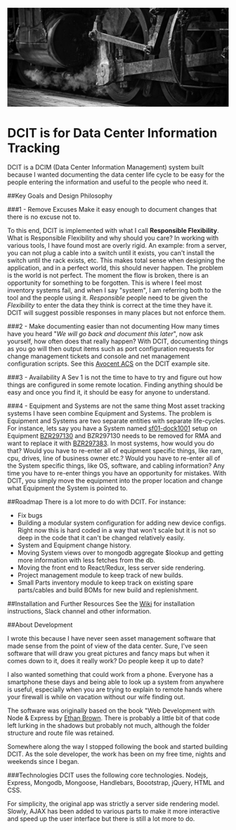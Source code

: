![Massive machines, wheels of a steam locomotive](https://raw.githubusercontent.com/HyperSprite/dcit/master/public/img/jumbotron_bg.png)

# DCIT is for Data Center Information Tracking




DCIT is a DCIM (Data Center Information Management) system built because I wanted documenting the data center life cycle to be easy for the people entering the information and useful to the people who need it.

##Key Goals and Design Philosophy

###1 - Remove Excuses
Make it easy enough to document changes that there is no excuse not to.

To this end, DCIT is implemented with what I call **Responsible Flexibility**.
What is Responsible Flexibility and why should you care? In working with various tools, I have found most are overly rigid. An example: from a server, you can not plug a cable into a switch until it exists, you can't install the switch until the rack exists, etc. This makes total sense when designing the application, and in a perfect world, this should never happen. The problem is the world is not perfect. The moment the flow is broken, there is an opportunity for something to be forgotten. This is where I feel most inventory systems fail, and when I say "system", I am referring both to the tool and the people using it. *Responsible* people need to be given the *Flexibility* to enter the data they think is correct at the time they have it. DCIT will suggest possible responses in many places but not enforce them.

###2 - Make documenting easier than not documenting
How many times have you heard "*We will go back and document this later*", now ask yourself, how often does that really happen?
With DCIT, documenting things as you go will then output items such as port configuration requests for change management tickets and console and net management configuration scripts. See this [Avocent ACS](https://dcit.hypersprite.com/system/con-ny01-aa04-01) on the DCIT example site.

###3 - Availability
A Sev 1 is not the time to have to try and figure out how things are configured in some remote location. Finding anything should be easy and once you find it, it should be easy for anyone to understand.

###4 - Equipment and Systems are not the same thing
Most asset tracking systems I have seen combine Equipment and Systems. The problem is Equipment and Systems are two separate entities with separate life-cycles. For instance, lets say you have a System named [sf01-dock1001](https://dcit.hypersprite.com/system/sf01-dock1001) setup on Equipment [BZR297130](https://dcit.hypersprite.com/equipment/BZR297130) and BZR297130 needs to be removed for RMA and want to replace it with [BZR297383](https://dcit.hypersprite.com/equipment/BZR297383). In most systems, how would you do that? Would you have to re-enter all of equipment specific things, like ram, cpu, drives, line of business owner etc.? Would you have to re-enter all of the System specific things, like OS, software, and cabling information? Any time you have to re-enter things you have an opportunity for mistakes. With DCIT, you simply move the equipment into the proper location and change what Equipment the System is pointed to.

##Roadmap
There is a lot more to do with DCIT. For instance:

 - Fix bugs
 - Building a modular system configuration for adding new device configs. Right now this is hard coded in a way that won't scale but it is not so deep in the code that it can't be changed relatively easily.
 - System and Equipment change history.
 -  Moving System views over to mongodb aggregate $lookup and getting more information with less fetches from the db.
 - Moving the front end to React/Redux, less server side rendering.
 - Project management module to keep track of new builds.
 - Small Parts inventory module to keep track on existing spare parts/cables and build BOMs for new build and replenishment.

##Installation and Further Resources
See the [Wiki](https://github.com/HyperSprite/dcit/wiki) for installation instructions, Slack channel and other information.

##About Development

I wrote this because I have never seen asset management software that made sense from the point of view of the data center. Sure, I've seen software that will draw you great pictures and fancy maps but when it comes down to it, does it really work? Do people keep it up to date?

I also wanted something that could work from a phone. Everyone has a smartphone these days and being able to look up a system from anywhere is useful, especially when you are trying to explain to remote hands where your firewall is while on vacation without our wife finding out.

The software was originally based on the book "Web Development with Node & Express by [Ethan Brown](https://github.com/EthanRBrown/web-development-with-node-and-express). There is probably a little bit of that code left lurking in the shadows but probably not much, although the folder structure and route file was retained.

Somewhere along the way I stopped following the book and started building DCIT. As the sole developer, the work has been on my free time, nights and weekends since I began.

###Technologies
DCIT uses the following core technologies. Nodejs, Express, Mongodb, Mongoose, Handlebars, Boootstrap, jQuery, HTML and CSS.

For simplicity, the original app was strictly a server side rendering model. Slowly, AJAX has been added to various parts to make it more interactive and speed up the user interface but there is still a lot more to do.

